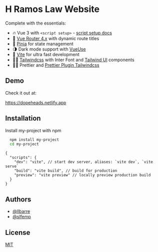 # H Ramos Law Website

Complete with the essentials:

- 🔥 Vue 3 with `<script setup>` - [script setup docs](https://v3.vuejs.org/api/sfc-script-setup.html#sfc-script-setup)
- 🎢 [Vue Router 4.x](https://next.router.vuejs.org/guide/) with dynamic route titles
- 🍍 [Pinia](https://pinia.vuejs.org/) for state management
- 🌗 Dark mode support with [VueUse](https://vueuse.org/core/usedark/#usedark)
- 🚀 [Vite](https://vitejs.dev/) for ultra fast development
- 💪🏻 [Tailwindcss](https://tailwindcss.com/) with Inter Font and [Tailwind UI](https://about.flowrift.com/) components
- 💅🏻 Prettier and [Prettier Plugin Tailwindcss](https://github.com/tailwindlabs/prettier-plugin-tailwindcss)

## Demo

Check it out at:

<https://dopeheads.netlify.app>

## Installation

Install my-project with npm

```bash
  npm install my-project
  cd my-project
```

```
{
  "scripts": {
    "dev": "vite", // start dev server, aliases: `vite dev`, `vite serve`
    "build": "vite build", // build for production
    "preview": "vite preview" // locally preview production build
  }
}
```

## Authors

- [@llbarre](https://www.twitter.com/llbarre)
- [@slfemp](https://www.twitter.com/slfemp)

## License

[MIT](https://choosealicense.com/licenses/mit/)
